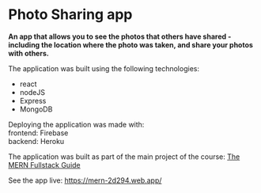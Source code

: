# Photo Sharing app

**An app that allows you to see the photos that others have shared - including the location where the photo was taken, and share your photos with others.**

The application was built using the following technologies:
 - react
 - nodeJS
 - Express
 - MongoDB
 
 Deploying the application was made with: <br >
 frontend:  Firebase <br >
 backend:  Heroku

The application was built as part of the main project of the course: [The MERN Fullstack Guide](https://www.udemy.com/course/react-nodejs-express-mongodb-the-mern-fullstack-guide/)<br >

See the app live: https://mern-2d294.web.app/

